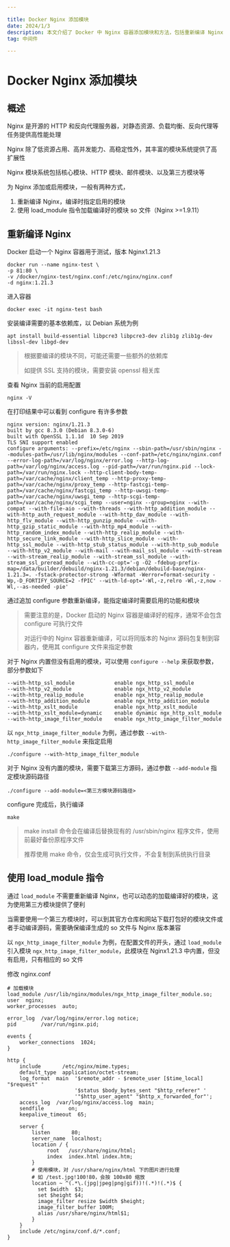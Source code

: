 ```yaml
---

title: Docker Nginx 添加模块
date: 2024/1/3
description: 本文介绍了 Docker 中 Nginx 容器添加模块和方法，包括重新编译 Nginx 和使用 load_module 指令两种方式，以 http_image_filter 模块为例
tag: 中间件

---
```


# Docker Nginx 添加模块

## 概述

Nginx 是开源的 HTTP 和反向代理服务器，对静态资源、负载均衡、反向代理等任务提供高性能处理

Nginx 除了低资源占用、高并发能力、高稳定性外，其丰富的模块系统提供了高扩展性

Nginx 模块系统包括核心模块、HTTP 模块、邮件模块、以及第三方模块等

为 Nginx 添加或启用模块，一般有两种方式，

1. 重新编译 Nginx，编译时指定启用的模块
2. 使用 load_module 指令加载编译好的模块 so 文件（Nginx >=1.9.11）

## 重新编译 Nginx

Docker 启动一个 Nginx 容器用于测试，版本 Nginx1.21.3

```shell
docker run --name nginx-test \
-p 81:80 \
-v /docker/nginx-test/nginx.conf:/etc/nginx/nginx.conf 
-d nginx:1.21.3
```

进入容器

```shell
docker exec -it nginx-test bash
```

安装编译需要的基本依赖库，以 Debian 系统为例

```shell
apt install build-essential libpcre3 libpcre3-dev zlib1g zlib1g-dev libssl-dev libgd-dev
```

> 根据要编译的模块不同，可能还需要一些额外的依赖库
>
> 如提供 SSL 支持的模块，需要安装 openssl 相关库

查看 Nginx 当前的启用配置

```shell
nginx -V
```

在打印结果中可以看到 configure 有许多参数

```
nginx version: nginx/1.21.3
built by gcc 8.3.0 (Debian 8.3.0-6)
built with OpenSSL 1.1.1d  10 Sep 2019
TLS SNI support enabled
configure arguments: --prefix=/etc/nginx --sbin-path=/usr/sbin/nginx --modules-path=/usr/lib/nginx/modules --conf-path=/etc/nginx/nginx.conf --error-log-path=/var/log/nginx/error.log --http-log-path=/var/log/nginx/access.log --pid-path=/var/run/nginx.pid --lock-path=/var/run/nginx.lock --http-client-body-temp-path=/var/cache/nginx/client_temp --http-proxy-temp-path=/var/cache/nginx/proxy_temp --http-fastcgi-temp-path=/var/cache/nginx/fastcgi_temp --http-uwsgi-temp-path=/var/cache/nginx/uwsgi_temp --http-scgi-temp-path=/var/cache/nginx/scgi_temp --user=nginx --group=nginx --with-compat --with-file-aio --with-threads --with-http_addition_module --with-http_auth_request_module --with-http_dav_module --with-http_flv_module --with-http_gunzip_module --with-http_gzip_static_module --with-http_mp4_module --with-http_random_index_module --with-http_realip_module --with-http_secure_link_module --with-http_slice_module --with-http_ssl_module --with-http_stub_status_module --with-http_sub_module --with-http_v2_module --with-mail --with-mail_ssl_module --with-stream --with-stream_realip_module --with-stream_ssl_module --with-stream_ssl_preread_module --with-cc-opt='-g -O2 -fdebug-prefix-map=/data/builder/debuild/nginx-1.21.3/debian/debuild-base/nginx-1.21.3=. -fstack-protector-strong -Wformat -Werror=format-security -Wp,-D_FORTIFY_SOURCE=2 -fPIC' --with-ld-opt='-Wl,-z,relro -Wl,-z,now -Wl,--as-needed -pie'
```

通过追加 configure 参数重新编译，能指定编译时需要启用的功能和模块

> 需要注意的是，Docker 启动的 Nginx 容器是编译好的程序，通常不会包含 configure 可执行文件
>
> 对运行中的 Nginx 容器重新编译，可以将同版本的 Nginx 源码包复制到容器内，使用其 configure 文件来指定参数

对于 Nginx 内置但没有启用的模块，可以使用 `configure --help` 来获取参数，部分参数如下

```
--with-http_ssl_module             enable ngx_http_ssl_module
--with-http_v2_module              enable ngx_http_v2_module
--with-http_realip_module          enable ngx_http_realip_module
--with-http_addition_module        enable ngx_http_addition_module
--with-http_xslt_module            enable ngx_http_xslt_module
--with-http_xslt_module=dynamic    enable dynamic ngx_http_xslt_module
--with-http_image_filter_module    enable ngx_http_image_filter_module
```

以 `ngx_http_image_filter_module` 为例，通过参数 `--with-http_image_filter_module` 来指定启用

```shell
./configure --with-http_image_filter_module
```

对于 Nginx 没有内置的模块，需要下载第三方源码，通过参数 `--add-module` 指定模块源码路径

```shell
./configure --add-module=<第三方模块源码路径>
```

configure 完成后，执行编译

```shell
make
```

> make install 命令会在编译后替换现有的 /usr/sbin/nginx 程序文件，使用前最好备份原程序文件
>
> 推荐使用 make 命令，仅会生成可执行文件，不会复制到系统执行目录

## 使用 load_module 指令

通过 `load_module` 不需要重新编译 Nginx，也可以动态的加载编译好的模块，这为使用第三方模块提供了便利

当需要使用一个第三方模块时，可以到其官方仓库和网站下载打包好的模块文件或者手动编译源码，需要确保编译生成的 so 文件与 Nginx 版本兼容

以 `ngx_http_image_filter_module` 为例，在配置文件的开头，通过 `load_module` 引入模块 `ngx_http_image_filter_module`，此模块在 Nginx1.21.3 中内置，但没有启用，只有相应的 so 文件

修改 nginx.conf

```
# 加载模块
load_module /usr/lib/nginx/modules/ngx_http_image_filter_module.so;
user  nginx;
worker_processes  auto;

error_log  /var/log/nginx/error.log notice;
pid        /var/run/nginx.pid;

events {
    worker_connections  1024;
}

http {
    include       /etc/nginx/mime.types;
    default_type  application/octet-stream;
    log_format  main  '$remote_addr - $remote_user [$time_local] "$request" '
                      '$status $body_bytes_sent "$http_referer" '
                      '"$http_user_agent" "$http_x_forwarded_for"';
    access_log  /var/log/nginx/access.log  main;
    sendfile        on;
    keepalive_timeout  65;
    
    server {
        listen       80;
        server_name  localhost;
        location / {
             root   /usr/share/nginx/html;
             index  index.html index.htm;
        }
        # 使用模块，对 /usr/share/nginx/html 下的图片进行处理
        # 如 /test.jpg!100!80，会按 100x80 缩放
        location ~ ^(.*\.(jpg|jpeg|png|gif))!(.*)!(.*)$ {
          set $width  $3;
          set $height $4;
          image_filter resize $width $height;
          image_filter_buffer 100M;
          alias /usr/share/nginx/html$1;
        }
	}
    include /etc/nginx/conf.d/*.conf;
}
```
